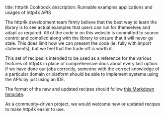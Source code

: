 title: http4k Cookbook
description: Runnable examples applications and usages of http4k APIS 

The http4k development team firmly believe that the best way to learn the library is to see actual examples that users can run for themselves and adapt as required. All of the code in on this website is committed to source control and compiled along with the library to ensure that it will never go stale. This does limit how we can present the code (ie. fully with import statements), but we feel that the trade off is worth it.

This set of recipes is intended to be used as a reference for the various features of http4k in place of comprehensive docs about every last option. If we have done our jobs correctly, someone with the correct knowledge of a particular domain or platform should be able to implement systems using the APIs by just using an IDE.

The format of the new and updated recipes should follow [this Markdown template](https://github.com/http4k/http4k/blob/master/.github/RECIPE_TEMPLATE.md).

As a community-driven project, we would welcome new or updated recipes to make http4k easier to use.

[http4k]: https://http4k.org
